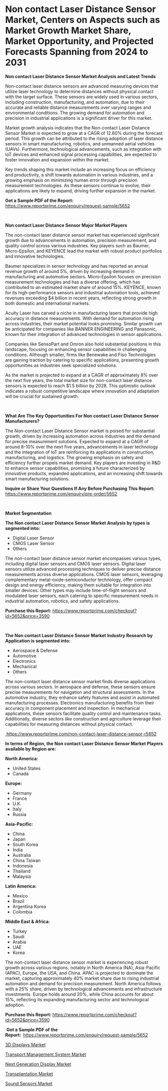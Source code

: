 <p><h1>Non contact Laser Distance Sensor Market, Centers on Aspects such as Market Growth Market Share, Market Opportunity, and Projected Forecasts Spanning from 2024 to 2031</h1></p><p><strong>Non contact Laser Distance Sensor Market Analysis and Latest Trends</strong></p>
<p><p>Non-contact laser distance sensors are advanced measuring devices that utilize laser technology to determine distances without physical contact with the target surface. These sensors are widely used in various sectors, including construction, manufacturing, and automation, due to their accurate and reliable distance measurements over varying ranges and environmental conditions. The growing demand for automation and precision in industrial applications is a significant driver for this market.</p><p>Market growth analysis indicates that the Non-contact Laser Distance Sensor Market is expected to grow at a CAGR of 12.80% during the forecast period. This growth can be attributed to the rising adoption of laser distance sensors in smart manufacturing, robotics, and unmanned aerial vehicles (UAVs). Furthermore, technological advancements, such as integration with IoT devices and enhanced signal processing capabilities, are expected to foster innovation and expansion within the market.</p><p>Key trends shaping this market include an increasing focus on efficiency and productivity, a shift towards automation in various industries, and a growing emphasis on minimizing human error through precision measurement technologies. As these sensors continue to evolve, their applications are likely to expand, driving further expansion in the market.</p></p>
<p><strong>Get a Sample PDF of the Report:&nbsp;</strong> <a href="https://www.reportprime.com/enquiry/request-sample/5652?utm_campaign=75&utm_medium=2&utm_source=Github&utm_content=ia&utm_term=15112024&utm_id=non-contact-laser-distance-sensor">https://www.reportprime.com/enquiry/request-sample/5652</a></p>
<p>&nbsp;</p>
<p><strong>Non contact Laser Distance Sensor Major Market Players</strong></p>
<p><p>The non-contact laser distance sensor market has experienced significant growth due to advancements in automation, precision measurement, and quality control across various industries. Key players such as Baumer, Micro-Epsilon, and KEYENCE lead the market with robust product portfolios and innovative technologies. </p><p>Baumer specializes in sensor technology and has reported an annual revenue growth of around 5%, driven by increasing demand in manufacturing and automotive sectors. Micro-Epsilon focuses on precision measurement technologies and has a diverse offering, which has contributed to an estimated market share of around 15%. KEYENCE, known for its high-performance sensors and industrial automation tools, achieved revenues exceeding $4 billion in recent years, reflecting strong growth in both domestic and international markets.</p><p>Acuity Laser has carved a niche in manufacturing lasers that provide high accuracy in distance measurements. With demand for automation rising across industries, their market potential looks promising. Similar growth can be anticipated for companies like BANNER ENGINEERING and Panasonic, known for their integration of advanced technologies in sensor applications.</p><p>Companies like SensoPart and Omron also hold substantial positions in this landscape, focusing on enhancing sensor capabilities in challenging conditions. Although smaller, firms like Benewake and Fiso Technologies are gaining traction by catering to specific applications, presenting growth opportunities as industries seek specialized solutions. </p><p>As the market is projected to expand at a CAGR of approximately 8% over the next five years, the total market size for non-contact laser distance sensors is expected to reach $1.5 billion by 2028. This optimistic outlook indicates a robust competitive landscape where innovation and adaptation will be crucial for sustained growth.</p></p>
<p>&nbsp;</p>
<p><strong>What Are The Key Opportunities For Non contact Laser Distance Sensor Manufacturers?</strong></p>
<p><p>The Non-contact Laser Distance Sensor market is poised for substantial growth, driven by increasing automation across industries and the demand for precise measurement solutions. Expected to expand at a CAGR of around 8-10% over the next five years, advancements in laser technology and the integration of IoT are reinforcing its applications in construction, manufacturing, and logistics. The growing emphasis on safety and efficiency further propels market demand. Key players are investing in R&D to enhance sensor capabilities, promising a future characterized by innovative products, expanded applications, and an increasing shift towards smart manufacturing solutions.</p></p>
<p><strong>Inquire or Share Your Questions If Any Before Purchasing This Report:</strong> <a href="https://www.reportprime.com/enquiry/pre-order/5652?utm_campaign=75&utm_medium=2&utm_source=Github&utm_content=ia&utm_term=15112024&utm_id=non-contact-laser-distance-sensor">https://www.reportprime.com/enquiry/pre-order/5652</a></p>
<p>&nbsp;</p>
<p><strong>Market Segmentation</strong></p>
<p><strong>The Non contact Laser Distance Sensor Market Analysis by types is segmented into:</strong></p>
<p><ul><li>Digital Laser Sensor</li><li>CMOS Laser Sensor</li><li>Others</li></ul></p>
<p><p>The non-contact laser distance sensor market encompasses various types, including digital laser sensors and CMOS laser sensors. Digital laser sensors utilize advanced processing techniques to deliver precise distance measurements across diverse applications. CMOS laser sensors, leveraging complementary metal-oxide-semiconductor technology, offer compact design and energy efficiency, making them suitable for integration into smaller devices. Other types may include time-of-flight sensors and modulated laser sensors, each catering to specific measurement needs in industrial automation, robotics, and safety applications.</p></p>
<p><strong>Purchase this Report:&nbsp;</strong><a href="https://www.reportprime.com/checkout?id=5652&price=3590&utm_campaign=75&utm_medium=2&utm_source=Github&utm_content=ia&utm_term=15112024&utm_id=non-contact-laser-distance-sensor">https://www.reportprime.com/checkout?id=5652&price=3590</a></p>
<p>&nbsp;</p>
<p><strong>The Non contact Laser Distance Sensor Market Industry Research by Application is segmented into:</strong></p>
<p><ul><li>Aerospace & Defense</li><li>Automotive</li><li>Electronics</li><li>Mechanical</li><li>Others</li></ul></p>
<p><p>The non-contact laser distance sensor market finds diverse applications across various sectors. In aerospace and defense, these sensors ensure precise measurements for navigation and structural assessments. In the automotive industry, they enhance safety features and assist in automated manufacturing processes. Electronics manufacturing benefits from their accuracy in component placement and inspection. In mechanical applications, these sensors facilitate quality control and maintenance tasks. Additionally, diverse sectors like construction and agriculture leverage their capabilities for measuring distances without physical contact.</p></p>
<p><a href="https://www.reportprime.com/non-contact-laser-distance-sensor-r5652?utm_campaign=75&utm_medium=2&utm_source=Github&utm_content=ia&utm_term=15112024&utm_id=non-contact-laser-distance-sensor">&nbsp;https://www.reportprime.com/non-contact-laser-distance-sensor-r5652</a></p>
<p><strong>In terms of Region, the Non contact Laser Distance Sensor Market Players available by Region are:</strong></p>
<p>
    <p> <strong> North America: </strong>
        <ul>
            <li>United States</li>
            <li>Canada</li>
        </ul>
        </p> 
    <p> <strong> Europe: </strong>
        <ul>
            <li>Germany</li>
            <li>France</li>
            <li>U.K.</li>
            <li>Italy</li>
            <li>Russia</li>
        </ul>
        </p> 
    <p> <strong> Asia-Pacific: </strong>
        <ul>
            <li>China</li>
            <li>Japan</li>
            <li>South Korea</li>
            <li>India</li>
            <li>Australia</li>
            <li>China Taiwan</li>
            <li>Indonesia</li>
            <li>Thailand</li>
            <li>Malaysia</li>
        </ul>
        </p> 
    <p> <strong> Latin America: </strong>
        <ul>
            <li>Mexico</li>
            <li>Brazil</li>
            <li>Argentina Korea</li>
            <li>Colombia</li>
        </ul>
        </p> 
    <p> <strong> Middle East & Africa: </strong>
        <ul>
            <li>Turkey</li>
            <li>Saudi</li>
            <li>Arabia</li>
            <li>UAE</li>
            <li>Korea</li>
        </ul>
    </p>
    </p>
<p><p>The non-contact laser distance sensor market is experiencing robust growth across various regions, notably in North America (NA), Asia-Pacific (APAC), Europe, the USA, and China. APAC is projected to dominate the market, capturing approximately 40% market share due to rising industrial automation and demand for precision measurement. North America follows with a 25% share, driven by technological advancements and infrastructure investments. Europe holds around 20%, while China accounts for about 15%, reflecting its expanding manufacturing sector and technological adoption.</p></p>
<p><strong>Purchase this Report: </strong><a href="https://www.reportprime.com/checkout?id=5652&price=3590&utm_campaign=75&utm_medium=2&utm_source=Github&utm_content=ia&utm_term=15112024&utm_id=non-contact-laser-distance-sensor">https://www.reportprime.com/checkout?id=5652&price=3590</a></p>
<p>&nbsp;<strong>Get a Sample PDF of the Report:&nbsp;&nbsp;</strong><a href="https://www.reportprime.com/enquiry/request-sample/5652?utm_campaign=75&utm_medium=2&utm_source=Github&utm_content=ia&utm_term=15112024&utm_id=non-contact-laser-distance-sensor">https://www.reportprime.com/enquiry/request-sample/5652</a></p>
<p><strong></strong></p>
<p><p><a href="https://www.linkedin.com/pulse/3d-displays-market-velocity-10-cagr-trajectory-2024-2031-ubenc?utm_campaign=75&utm_medium=2&utm_source=Github&utm_content=ia&utm_term=15112024&utm_id=non-contact-laser-distance-sensor">3D Displays Market</a></p><p><a href="https://issuu.com/reportprime-2/docs/transport-management-system-market-_ce539d52d1a90f?utm_campaign=75&utm_medium=2&utm_source=Github&utm_content=ia&utm_term=15112024&utm_id=non-contact-laser-distance-sensor">Transport Management System Market</a></p><p><a href="https://www.linkedin.com/pulse/next-generation-display-market-trends-insights-type-application-gnrmc?utm_campaign=75&utm_medium=2&utm_source=Github&utm_content=ia&utm_term=15112024&utm_id=non-contact-laser-distance-sensor">Next Generation Display Market</a></p><p><a href="https://issuu.com/reportprime-2/docs/transplantation-market-size-2030.pp_02500e3d060d51?utm_campaign=75&utm_medium=2&utm_source=Github&utm_content=ia&utm_term=15112024&utm_id=non-contact-laser-distance-sensor">Transplantation Market</a></p><p><a href="https://www.linkedin.com/pulse/sound-sensors-sector-surge-51-growth-roadmap-2031-bultigen-pmhgc?utm_campaign=75&utm_medium=2&utm_source=Github&utm_content=ia&utm_term=15112024&utm_id=non-contact-laser-distance-sensor">Sound Sensors Market</a></p></p>